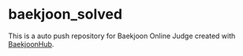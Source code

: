 # baekjoon_solved
This is a auto push repository for Baekjoon Online Judge created with [BaekjoonHub](https://github.com/BaekjoonHub/BaekjoonHub).
